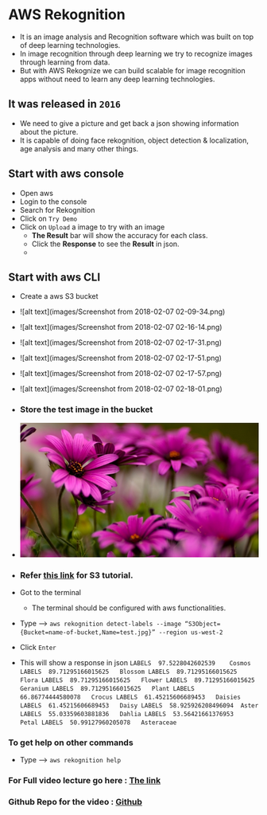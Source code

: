 
# AWS Rekognition

-  It is an image analysis and Recognition software which was built on top of deep learning technologies.
-  In image recognition through deep learning we try to recognize images through learning from data.
-  But with AWS Rekognize we can build scalable for image recognition apps without need to learn any deep learning technologies.

## It was released in ``2016``

- We need to give a picture and get back a json showing information about the picture.
- It is capable of doing face rekognition, object detection & localization, age analysis and many other things.

## Start with aws console
- Open aws
- Login to the console
- Search for Rekognition
- Click on ``Try Demo``
- Click on ``Upload`` a image to try with an image
    - **The Result** bar will show the accuracy for each class. 
    - Click the **Response** to see the **Result** in json.
    - 

## Start with aws CLI
- Create a aws S3 bucket
- ![alt text](images/Screenshot from 2018-02-07 02-09-34.png)
- ![alt text](images/Screenshot from 2018-02-07 02-16-14.png)
- ![alt text](images/Screenshot from 2018-02-07 02-17-31.png)
- ![alt text](images/Screenshot from 2018-02-07 02-17-51.png)
- ![alt text](images/Screenshot from 2018-02-07 02-17-57.png)
- ![alt text](images/Screenshot from 2018-02-07 02-18-01.png)

- ### Store the test image in the bucket
- ![alt text](images/4-flower-wallpaper.preview.jpg)


- ### Refer [this link](https://www.youtube.com/watch?v=v33Kl-Kx30o) for S3 tutorial.
- Got to the terminal
    - The terminal should be configured with aws functionalities.
- Type --> ``aws rekognition detect-labels --image “S3Object={Bucket=name-of-bucket,Name=test.jpg}” --region us-west-2``
- Click ``Enter``

- This will show a response in json
``
LABELS	97.5228042602539	Cosmos
LABELS	89.71295166015625	Blossom
LABELS	89.71295166015625	Flora
LABELS	89.71295166015625	Flower
LABELS	89.71295166015625	Geranium
LABELS	89.71295166015625	Plant
LABELS	66.86774444580078	Crocus
LABELS	61.45215606689453	Daisies
LABELS	61.45215606689453	Daisy
LABELS	58.925926208496094	Aster
LABELS	55.03359603881836	Dahlia
LABELS	53.56421661376953	Petal
LABELS	50.99127960205078	Asteraceae
``


### To get help on other commands
- Type --> ``aws rekognition help``

### For Full video lecture go here : [The link](https://www.youtube.com/watch?v=-2C6-cSB674)
### Github Repo for the video : [Github](https://www.youtube.com/redirect?redir_token=6nBLd3jFXKc-FPVHBnEwRs_reph8MTUxODAzNzgxOUAxNTE3OTUxNDE5&v=f4NIuLb2QkI&q=https%3A%2F%2Fgithub.com%2Fdrpventura%2FPythonRekognitionDemo&event=video_description)
